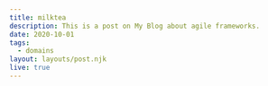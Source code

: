 ```yaml
---
title: milktea
description: This is a post on My Blog about agile frameworks.
date: 2020-10-01
tags:
  - domains
layout: layouts/post.njk
live: true
---
```


